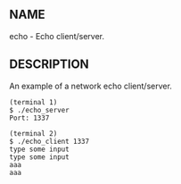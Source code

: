 
NAME
----

echo - Echo client/server.

DESCRIPTION
-----------

An example of a network echo client/server.

    (terminal 1)
    $ ./echo_server
    Port: 1337

    (terminal 2)
    $ ./echo_client 1337
    type some input
    type some input
    aaa
    aaa

